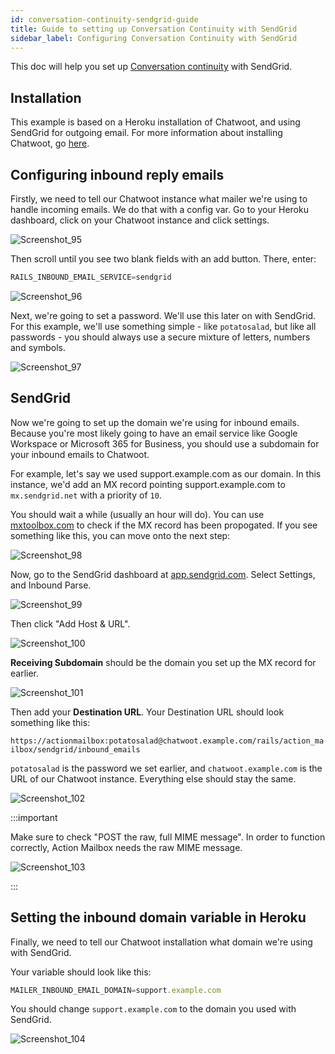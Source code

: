 ```yaml
---
id: conversation-continuity-sendgrid-guide
title: Guide to setting up Conversation Continuity with SendGrid
sidebar_label: Configuring Conversation Continuity with SendGrid
---
```


This doc will help you set up [Conversation continuity](https://www.chatwoot.com/docs/self-hosted/configuration/features/email-channel/conversation-continuity) with SendGrid.

## Installation

This example is based on a Heroku installation of Chatwoot, and using SendGrid for outgoing email. For more information about installing Chatwoot, go [here](https://www.chatwoot.com/docs/self-hosted#deployment).

## Configuring inbound reply emails

Firstly, we need to tell our Chatwoot instance what mailer we're using to handle incoming emails. We do that with a config var. Go to your Heroku dashboard, click on your Chatwoot instance and click settings. 

![Screenshot_95](https://user-images.githubusercontent.com/34171640/128574548-7f2d6521-e79d-47bc-8f8d-6e8d7ca28ae1.png)

Then scroll until you see two blank fields with an add button. There, enter: 

```javascript
RAILS_INBOUND_EMAIL_SERVICE=sendgrid
```

![Screenshot_96](https://user-images.githubusercontent.com/34171640/128575349-493efe35-86b9-48ea-84ff-cab7020fd832.jpg)

Next, we're going to set a password. We'll use this later on with SendGrid. For this example, we'll use something simple - like ```potatosalad```, but like all passwords - you should always use a secure mixture of letters, numbers and symbols.  

![Screenshot_97](https://user-images.githubusercontent.com/34171640/128575151-9a3fe484-7f1d-43f9-968f-c9841c4d10d1.jpg)

## SendGrid

Now we're going to set up the domain we're using for inbound emails. Because you're most likely going to have an email service like Google Workspace or Microsoft 365 for Business, you should use a subdomain for your inbound emails to Chatwoot.  

For example, let's say we used support.example.com as our domain. In this instance, we'd add an MX record pointing support.example.com to ```mx.sendgrid.net``` with a priority of ```10```. 

You should wait a while (usually an hour will do). You can use [mxtoolbox.com](https://mxtoolbox.com) to check if the MX record has been propogated. If you see something like this, you can move onto the next step: 

![Screenshot_98](https://user-images.githubusercontent.com/34171640/128576943-7f8267b5-d81a-4583-8a40-4941c7700d2b.png)

Now, go to the SendGrid dashboard at [app.sendgrid.com](https://app.sendgrid.com). Select Settings, and Inbound Parse. 

![Screenshot_99](https://user-images.githubusercontent.com/34171640/128578295-f62fed61-3401-4a4b-a564-f61f282b8c07.png)

Then click "Add Host & URL".

![Screenshot_100](https://user-images.githubusercontent.com/34171640/128581269-2728e8d4-9c5f-4361-ba4f-3543a0f9a9d8.png)

**Receiving Subdomain** should be the domain you set up the MX record for earlier. 

![Screenshot_101](https://user-images.githubusercontent.com/34171640/128581298-1271781f-6985-48b2-9ef9-e210ed5b6ecb.png)

Then add your **Destination URL**. Your Destination URL should look something like this:

```https://actionmailbox:potatosalad@chatwoot.example.com/rails/action_mailbox/sendgrid/inbound_emails```

``potatosalad`` is the password we set earlier, and ``chatwoot.example.com`` is the URL of our Chatwoot instance. Everything else should stay the same. 

![Screenshot_102](https://user-images.githubusercontent.com/34171640/128581410-52834258-e826-4c2f-9868-a6c21c9a1ff9.png)

:::important

Make sure to check "POST the raw, full MIME message". In order to function correctly, Action Mailbox needs the raw MIME message.

![Screenshot_103](https://user-images.githubusercontent.com/34171640/128581457-ff5e385c-4d7e-4ebb-8f87-28fd5a243798.png)

:::

## Setting the inbound domain variable in Heroku

Finally, we need to tell our Chatwoot installation what domain we're using with SendGrid. 

Your variable should look like this:

```javascript
MAILER_INBOUND_EMAIL_DOMAIN=support.example.com
```

You should change ``support.example.com`` to the domain you used with SendGrid. 

![Screenshot_104](https://user-images.githubusercontent.com/34171640/128582096-766a2835-04b9-47f0-8662-c602742e11f9.jpg)
